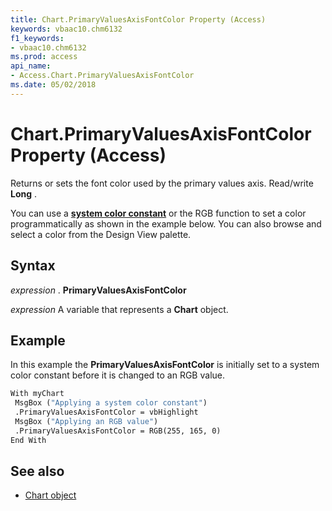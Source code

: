 ```yaml
---
title: Chart.PrimaryValuesAxisFontColor Property (Access)
keywords: vbaac10.chm6132
f1_keywords:
- vbaac10.chm6132
ms.prod: access
api_name:
- Access.Chart.PrimaryValuesAxisFontColor
ms.date: 05/02/2018
---
```



# Chart.PrimaryValuesAxisFontColor Property (Access)

Returns or sets the font color used by the primary values axis. Read/write **Long** .

You can use a **[system color constant](../../language/reference/user-interface-help/system-color-constants.md)** or the RGB function to set a color programmatically as shown in the example below. You can also browse and select a color from the Design View palette.


## Syntax

 _expression_ . **PrimaryValuesAxisFontColor**

 _expression_ A variable that represents a **Chart** object.


## Example

In this example the **PrimaryValuesAxisFontColor** is initially set to a system color constant before it is changed to an RGB value.
```vb
With myChart
 MsgBox ("Applying a system color constant")
 .PrimaryValuesAxisFontColor = vbHighlight
 MsgBox ("Applying an RGB value")
 .PrimaryValuesAxisFontColor = RGB(255, 165, 0)
End With
```

## See also

- [Chart object](Access.Chart.md)